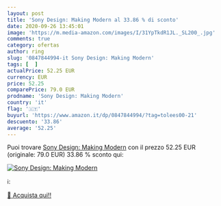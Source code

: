 ```yaml
---
layout: post
title: 'Sony Design: Making Modern al 33.86 % di sconto'
date: 2020-09-26 13:45:01
image: 'https://m.media-amazon.com/images/I/31YpTkdR1JL._SL200_.jpg'
comments: true
category: ofertas
author: ring
slug: '0847844994-it Sony Design: Making Modern'
tags: [  ]
actualPrice: 52.25 EUR
currency: EUR
price: 52.25
comparePrice: 79.0 EUR
prodname: 'Sony Design: Making Modern'
country: 'it'
flag: '🇮🇹'
buyurl: 'https://www.amazon.it/dp/0847844994/?tag=tolees00-21'
descuento: '33.86'
average: '52.25'
---
```


Puoi trovare [Sony Design: Making Modern](https://www.amazon.it/dp/0847844994/?tag=tolees00-21) con il prezzo 52.25 EUR (originale: 79.0 EUR) 33.86 % sconto qui:

[![Sony Design: Making Modern](https://m.media-amazon.com/images/I/31YpTkdR1JL._SL200_.jpg)](https://www.amazon.it/dp/0847844994/?tag=tolees00-21)

ℹ️:


[🛒 Acquista qui!!](https://www.amazon.it/dp/0847844994/?tag=tolees00-21)
